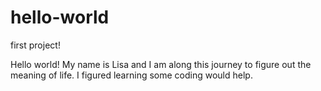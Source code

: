 # hello-world
first project!

Hello world! My name is Lisa and I am along this journey to figure out the meaning of life. I figured learning some coding would help.

